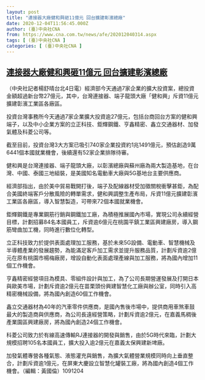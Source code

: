 ```yaml
---
layout: post
title: "連接器大廠健和興砸11億元 回台擴建彰濱總廠"
date: 2020-12-04T11:56:45.000Z
author: (臺)中央社CNA
from: https://www.cna.com.tw/news/afe/202012040314.aspx
tags: [ (臺)中央社CNA ]
categories: [ (臺)中央社CNA ]
---
```

<!--1607083005000-->
[連接器大廠健和興砸11億元 回台擴建彰濱總廠](https://www.cna.com.tw/news/afe/202012040314.aspx)
------

<div>
<div></div><div class="paragraph"><p>（中央社記者楊舒晴台北4日電）經濟部今天通過7家企業的擴大投資案，總投資金額超過新台幣27億元，其中，台灣連接器、端子龍頭大廠「健和興」斥資11億元擴建彰濱工業區各廠區。</p><p>投資台灣事務所今天通過7家企業擴大投資逾27億元，包括台商回台方案的健和興端子，以及中小企業方案的立正科技、鉅輝鋼鐵、亨鑫精密、鑫立交通器材、加發氣體及科菱公司等。</p><p>截至目前，投資台灣3大方案已吸引740家企業投資約1兆1491億元，預估創造9萬6441個本國就業機會，後續還有52家企業排隊待審。</p><p>健和興是台灣連接器、端子龍頭大廠，以彰濱總廠與蘇州廠為兩大製造基地，在台灣、中國、泰國三地組裝，是美國知名電動車大廠與5G基地台主要供應商。</p><p>經濟部指出，由於美中貿易戰開打後，端子及配線器材受加徵關稅衝擊甚鉅，為配合美國終端客戶分散風險的轉單需求，健和興調整生產布局，斥資11億元擴建彰濱工業區各廠區，導入智慧製造，可帶來72個本國就業機會。</p><p>鉅輝鋼鐵是專業鋼筋行銷與鋼鐵加工廠，為積極推展國內市場，實現公司永續經營目標，計劃招募84名本國員工，斥資逾6億元在桃園平鎮工業區興建廠房，導入鋼筋彎曲加工機，同時進行數位化轉型。</p><p>立正科技致力於提供表面處理加工服務，基於未來5G設備、電動車、智慧機械及半導體產業的發展趨勢，為能滿足客戶加工需求並提升服務品質，計劃斥資逾2億元在原有桃園市楊梅廠房，增設自動化表面處理產線與加工服務，將為國內增加11個工作機會。</p><p>亨鑫精密經營項目為模具、零組件設計與加工，為了公司長期營運發展及打開日本與歐美市場，計劃斥資逾2億元在苗栗頭份興建智慧化工廠與辦公室，同時引入高精密機械設備，將為國內創造60個工作機會。</p><p>鑫立交通器材為40年的汽車零件供應商，是國內售後市場中，提供商用車煞車鼓最大的製造商與供應商，為公司長遠經營策略，計劃斥資逾2億元，在嘉義馬稠後產業園區興建廠房，將為國內創造24個工作機會。</p><p>科菱公司致力於有線高速傳輸RJ連接器的開發與銷售，由於5G時代來臨，計劃大規模招聘105名本國員工，擴大投入逾2億元在嘉義太保興建新埤廠。</p><p>加發氣體專營各種氣態、液態灌充與銷售，為擴大氣體營業規模同時向上垂直整合，計劃斥資逾1億元，在屏東大慶設立智慧化罐裝工廠，將為國內創造4個工作機會。（編輯：黃國倫）1091204</p></div>
</div>
